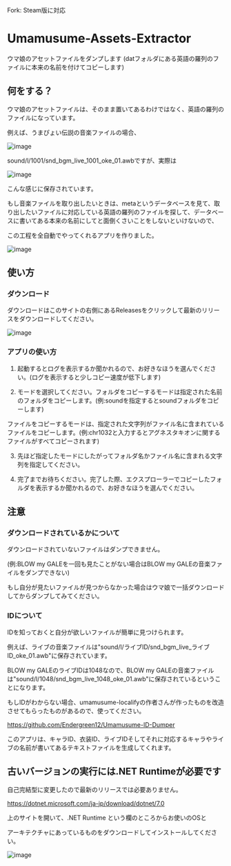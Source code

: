 
Fork: Steam版に対応
# Umamusume-Assets-Extractor
ウマ娘のアセットファイルをダンプします (datフォルダにある英語の羅列のファイルに本来の名前を付けてコピーします)

## 何をする？
ウマ娘のアセットファイルは、そのまま置いてあるわけではなく、英語の羅列のファイルになっています。

例えば、うまぴょい伝説の音楽ファイルの場合、

![image](https://user-images.githubusercontent.com/90076182/186933969-5f3a6ca7-61cc-481d-838f-8528789ee180.png)

sound/l/1001/snd_bgm_live_1001_oke_01.awbですが、実際は

![image](https://user-images.githubusercontent.com/90076182/186935145-6c28ef28-6d16-40c3-8bc2-e32ec7bc99a4.png)

こんな感じに保存されています。

もし音楽ファイルを取り出したいときは、metaというデータベースを見て、取り出したいファイルに対応している英語の羅列のファイルを探して、データベースに書いてある本来の名前にしてと面倒くさいことをしないといけないので、

この工程を全自動でやってくれるアプリを作りました。

![image](https://user-images.githubusercontent.com/90076182/186937978-bc7c62ba-1fc0-4f5a-9aa2-bb5e268610ce.png)

## 使い方

### ダウンロード
ダウンロードはこのサイトの右側にあるReleasesをクリックして最新のリリースをダウンロードしてください。

![image](https://user-images.githubusercontent.com/90076182/187061141-98daf275-ddd1-457d-9bba-2bdd649139fc.png)


### アプリの使い方
1. 起動するとログを表示するか聞かれるので、お好きなほうを選んでください。(ログを表示すると少しコピー速度が低下します)

2. モードを選択してください。フォルダをコピーするモードは指定された名前のフォルダをコピーします。(例:soundを指定するとsoundフォルダをコピーします)

ファイルをコピーするモードは、指定された文字列がファイル名に含まれているファイルをコピーします。(例:chr1032と入力するとアグネスタキオンに関するファイルがすべてコピーされます)

3. 先ほど指定したモードにしたがってフォルダ名かファイル名に含まれる文字列を指定してください。

4. 完了までお待ちください。完了した際、エクスプローラーでコピーしたフォルダを表示するか聞かれるので、お好きなほうを選んでください。

## 注意
### ダウンロードされているかについて
ダウンロードされていないファイルはダンプできません。

(例:BLOW my GALEを一回も見たことがない場合はBLOW my GALEの音楽ファイルをダンプできない)

もし自分が見たいファイルが見つからなかった場合はウマ娘で一括ダウンロードしてからダンプしてみてください。


### IDについて
IDを知っておくと自分が欲しいファイルが簡単に見つけられます。

例えば、ライブの音楽ファイルは"sound/l/ライブID/snd_bgm_live_ライブID_oke_01.awb"に保存されています。

BLOW my GALEのライブIDは1048なので、BLOW my GALEの音楽ファイルは"sound/l/1048/snd_bgm_live_1048_oke_01.awb"に保存されているということになります。

もしIDがわからない場合、umamusume-localifyの作者さんが作ったものを改造させてもらったものがあるので、使ってください。

https://github.com/Endergreen12/Umamusume-ID-Dumper

このアプリは、キャラID、衣装ID、ライブIDそしてそれに対応するキャラやライブの名前が書いてあるテキストファイルを生成してくれます。

## 古いバージョンの実行には.NET Runtimeが必要です
自己完結型に変更したので最新のリリースでは必要ありません。

https://dotnet.microsoft.com/ja-jp/download/dotnet/7.0

上のサイトを開いて、.NET Runtime という欄のところからお使いのOSと

アーキテクチャにあっているものをダウンロードしてインストールしてください。

![image](https://user-images.githubusercontent.com/90076182/229263290-757a40f5-65cb-4140-84d8-0b13a2c8e448.png)
